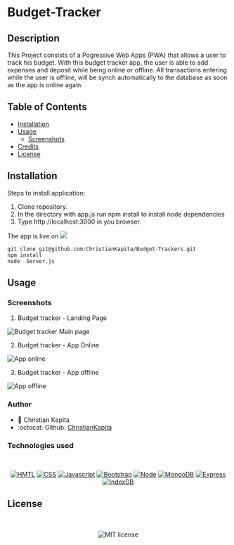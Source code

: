 # Budget-Tracker
## Description

This Project consists of a Pogressive Web Apps (PWA) that allows a user to track his budget.
With this budget tracker app, the user is able to add expenses and deposit while being online or offline.
All transactions entering while the user is offline, will be synch automatically to the database as soon as the app is online again.

## Table of Contents

* [Installation](#installation)
* [Usage](#usage)
    * [Screenshots](#screenshots)
* [Credits](#credits)
* [License](#license)

## Installation

Steps to install application:
1. Clone repository.
2. In the directory with app.js run npm install to install node dependencies
3. Type http://localhost:3000 in you browser.

The app is live on <a href="https://aqueous-brushlands-78198.herokuapp.com/"><img src="https://img.shields.io/badge/Heroku-430098?style=for-the-badge&logo=heroku&logoColor=white"/></a>

```
git clone git@github.com:ChristianKapita/Budget-Trackers.git
npm install
node  Server.js

```

## Usage
### Screenshots

1. Budget tracker - Landing Page 

![Budget tracker Main page](https://user-images.githubusercontent.com/73804862/114255009-af3ff500-9980-11eb-9851-92750c94a0aa.PNG)

2. Budget tracker - App Online

![App online](https://user-images.githubusercontent.com/73804862/114254775-68053480-997f-11eb-8f02-e13545a391e3.PNG)

3. Budget tracker - App offline

![App offline](https://user-images.githubusercontent.com/73804862/114254781-7c493180-997f-11eb-9ae4-f122366e0bec.PNG)

### Author

- 💼 Christian Kapita
- :octocat: Github: [ChristianKapita](https://github.com/ChristianKapita)


### Technologies used

</br>
<p align="center">
    <a href="https://developer.mozilla.org/en-US/docs/Web/HTML"><img src="https://img.shields.io/badge/-HTML-orange?style=for-the-badge"  alt="HMTL" /></a>
    <a href="https://developer.mozilla.org/en-US/docs/Web/CSS"><img src="https://img.shields.io/badge/-CSS-blue?style=for-the-badge" alt="CSS" /></a>
    <a href="https://www.javascript.com/"><img src="https://img.shields.io/badge/-Javascript-yellow?style=for-the-badge" alt="Javascript" /></a>
    <a href="https://getbootstrap.com/"><img src="https://img.shields.io/badge/-Bootstrap-blueviolet?style=for-the-badge" alt="Bootstrap" /></a>
    <a href="https://nodejs.org/en/"><img src="https://img.shields.io/badge/-Node-orange?style=for-the-badge" alt="Node" /></a>
    <a href="https://www.npmjs.com/package/inquirer"><img src="https://img.shields.io/badge/-MongoDB-green?style=for-the-badge" alt="MongoDB" /></a>
    <a href="https://www.npmjs.com/package/jest"><img src="https://img.shields.io/badge/-Express-blue?style=for-the-badge" alt="Express" /></a>
    <a href="https://developer.mozilla.org/en-US/docs/Web/CSS"><img src="https://img.shields.io/badge/-IndexDB-blue?style=for-the-badge" alt="IndexDB" /></a>
</p>

## License

</br>
<p align="center">
    <img align="center" src="https://img.shields.io/github/license/kqarlos/team-profile-generator?style=for-the-badge" alt="MIT license" />
</p>

